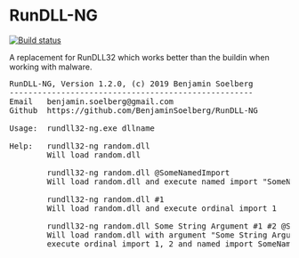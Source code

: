 # RunDLL-NG

[![Build status](https://ci.appveyor.com/api/projects/status/nl12snf2j3uisyxw?svg=true)](https://ci.appveyor.com/project/BenjaminSoelberg/rundll-ng)

A replacement for RunDLL32 which works better than the buildin when working with malware.<br>

<pre>
RunDLL-NG, Version 1.2.0, (c) 2019 Benjamin Soelberg
----------------------------------------------------
Email   benjamin.soelberg@gmail.com
Github  https://github.com/BenjaminSoelberg/RunDLL-NG

Usage:  rundll32-ng.exe dllname <optional string arguments> <optional list of entrypoints>

Help:   rundll32-ng random.dll
        Will load random.dll

        rundll32-ng random.dll @SomeNamedImport
        Will load random.dll and execute named import "SomeNamedImport"

        rundll32-ng random.dll #1
        Will load random.dll and execute ordinal import 1

        rundll32-ng random.dll Some String Argument #1 #2 @SomeNamedImport
        Will load random.dll with argument "Some String Argument" and
        execute ordinal import 1, 2 and named import SomeNamedImport
</pre>
